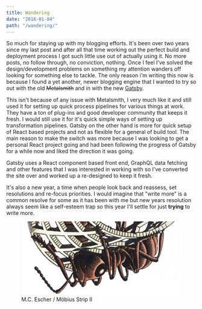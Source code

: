 ```yaml
---
title: Wandering
date: "2018-01-04"
path: "/wandering/"
---
```


So much for staying up with my blogging efforts. It's been over two years since my last post and after all that time working out the perfect build and deployment process I got such little use out of actually using it. No more posts, no follow through, no conviction, nothing. Once I feel I've solved the design/development problems on something my attention wanders off looking for something else to tackle. The only reason i'm writing this now is because I found a yet another, newer blogging engine that I wanted to try so out with the old ~~Metalsmith~~ and in with the new [Gatsby](https://www.gatsbyjs.io). 

This isn't because of any issue with Metalsmith, I very much like it and still used it for setting up quick process pipelines for various things at work. They have a ton of plug-ins and good developer community that keeps it fresh. I would still use it for it's quick simple ways of setting up transformation pipelines. Gatsby on the other hand is more for quick setup of React based projects and not as flexible for a general of build tool. The main reason to make the switch was more because I was looking to get a personal React project going and had been following the progress of Gatsby for a while now and liked the direction it was going.

Gatsby uses a React component based front end, GraphQL data fetching and other features that I was interested in working with so I've converted the site over and worked up a re-designed to keep it fresh. 

It's also a new year, a time when people look back and reassess, set resolutions and re-focus priorities. I would imagine that "write more" is a common resolve for some as it has been with me but new years resolution always seem like a self-esteem trap so this year I'll settle for just **trying** to write more.

<figure class='mdFigure'>
  <img src='./ant_rotated.png' alt="ant" />
  <figcaption>M.C. Escher / Möbius Strip II</figcaption>
</figure>
